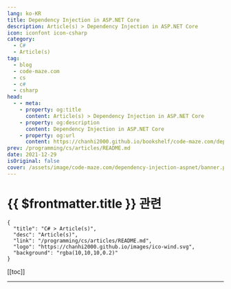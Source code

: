 ```yaml
---
lang: ko-KR
title: Dependency Injection in ASP.NET Core
description: Article(s) > Dependency Injection in ASP.NET Core
icon: iconfont icon-csharp
category: 
  - C#
  - Article(s)
tag: 
  - blog
  - code-maze.com
  - cs
  - c#
  - csharp
head:  
  - - meta:
    - property: og:title
      content: Article(s) > Dependency Injection in ASP.NET Core
    - property: og:description
      content: Dependency Injection in ASP.NET Core
    - property: og:url
      content: https://chanhi2000.github.io/bookshelf/code-maze.com/dependency-injection-aspnet.html
prev: /programming/cs/articles/README.md
date: 2021-12-29
isOriginal: false
cover: /assets/image/code-maze.com/dependency-injection-aspnet/banner.png
---
```


# {{ $frontmatter.title }} 관련

```component VPCard
{
  "title": "C# > Article(s)",
  "desc": "Article(s)",
  "link": "/programming/cs/articles/README.md",
  "logo": "https://chanhi2000.github.io/images/ico-wind.svg",
  "background": "rgba(10,10,10,0.2)"
}
```

[[toc]]

---

<SiteInfo
  name="Dependency Injection in ASP.NET Core"
  desc="In this article, we're going to talk about dependency injection, one of the most frequently used design patterns out there."
  url="https://code-maze.com/dependency-injection-aspnet/"
  logo="/assets/image/code-maze.com/favicon.png"
  preview="/assets/image/code-maze.com/dependency-injection-aspnet/banner.png"/>

<!-- TODO: 작성 -->
